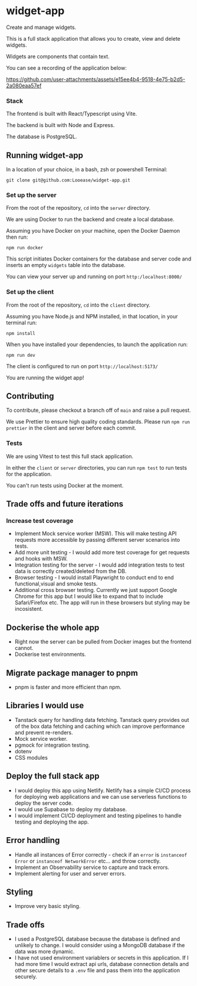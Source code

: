 # widget-app
Create and manage widgets. 

This is a full stack application that allows you to create, view and delete widgets. 

Widgets are components that contain text.

You can see a recording of the application below: 

https://github.com/user-attachments/assets/e15ee4b4-9518-4e75-b2d5-2a080eaa57ef

### Stack
The frontend is built with React/Typescript using Vite.

The backend is built with Node and Express.

The database is PostgreSQL.

## Running widget-app

In a location of your choice, in a bash, zsh or powershell Terminal:

`git clone git@github.com:Looease/widget-app.git`

### Set up the server 

From the root of the repository, `cd` into the `server` directory.

We are using Docker to run the backend and create a local database.

Assuming you have Docker on your machine, open the Docker Daemon then run:

`npm run docker`

This script initiates Docker containers for the database and server code and inserts an empty `widgets` table into the database.

You can view your server up and running on port `http:/localhost:8000/`

### Set up the client

From the root of the repository, `cd` into the `client` directory.

Assuming you have Node.js and NPM installed, in that location, in your terminal run:

`npm install`

When you have installed your dependencies, to launch the application run:

`npm run dev`

The client is configured to run on port `http://localhost:5173/`

You are running the widget app!

## Contributing

To contribute, please checkout a branch off of `main` and raise a pull request. 

We use Prettier to ensure high quality coding standards. Please run `npm run prettier` in the client and server before each commit.

### Tests

We are using Vitest to test this full stack application. 

In either the `client` or `server` directories, you can run `npm test` to run tests for the application. 

You can't run tests using Docker at the moment. 

## Trade offs and future iterations 

### Increase test coverage 
- Implement Mock service worker (MSW). This will make testing API requests more accessible by passing different server scenarios into tests.
- Add more unit testing - I would add more test coverage for get requests and hooks with MSW. 
- Integration testing for the server - I would add integration tests to test data is correctly created/deleted from the DB.
- Browser testing - I would install Playwright to conduct end to end functional,visual and smoke tests.
- Additional cross browser testing. Currently we just support Google Chrome for this app but I would like to expand that to include Safari/Firefox etc. The app will run in these browsers but styling may be incosistent.

## Dockerise the whole app
- Right now the server can be pulled from Docker images but the frontend cannot.
- Dockerise test environments.

## Migrate package manager to pnpm 
- pnpm is faster and more efficient than npm.

## Libraries I would use
- Tanstack query for handling data fetching. Tanstack query provides out of the box data fetching and caching which can improve performance and prevent re-renders. 
- Mock service worker.
- pgmock for integration testing.
- dotenv
- CSS modules 

## Deploy the full stack app
- I would deploy this app using Netlify. Netlify has a simple CI/CD process for deploying web applications and we can use serverless functions to deploy the server code.
- I would use Supabase to deploy my database. 
- I would implement CI/CD deployment and testing pipelines to handle testing and deploying the app. 

## Error handling
- Handle all instances of Error correctly - check if an `error` is `instanceof Error` or `instanceof NetworkError` etc... and throw correctly. 
- Implement an Observability service to capture and track errors.
- Implement alerting for user and server errors. 

## Styling
- Improve very basic styling.

## Trade offs 
- I used a PostgreSQL database because the database is defined and unlikely to change. I would consider using a MongoDB database if the data was more dynamic.
- I have not used environment variablers or secrets in this application. If I had more time I would extract api urls, database connection details and other secure details to a `.env` file and pass them into the application securely.



